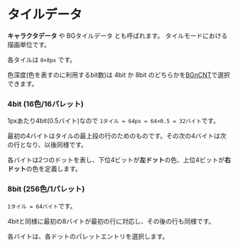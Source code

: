 # タイルデータ

**キャラクタデータ** や BGタイルデータ とも呼ばれます。 タイルモードにおける描画単位です。

各タイルは `8×8px` です。 

色深度(色を表すのに利用するbit数)は 4bit か 8bit のどちらかを[BGnCNT](../../control.md)で選択できます。

### 4bit (16色/16パレット)

1pxあたり4bit(0.5バイト)なので `1タイル = 64px = 64×0.5 = 32バイト`です。

最初の4バイトはタイルの最上段の行のためのものです。その次の4バイトは次の行となり、以後同様です。

各バイトは2つのドットを表し、下位4ビットが**左ドット**の色、上位4ビットが**右ドット**の色を定義します。

### 8bit (256色/1パレット)

`1タイル = 64バイト`です。

4bitと同様に最初の8バイトが最初の行に対応し、その後の行も同様です。

各バイトは、各ドットのパレットエントリを選択します。
